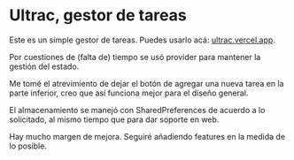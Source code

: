 # Ultrac, gestor de tareas

Este es un simple gestor de tareas. Puedes usarlo acá: [ultrac.vercel.app](https://ultrac.vercel.app/#/inicio). 

Por cuestiones de (falta de) tiempo se usó provider para mantener la gestión del estado. 

Me tomé el atrevimiento de dejar el botón de agregar una nueva tarea en la parte inferior, creo que así funciona mejor para el diseño general. 

El almacenamiento se manejó con SharedPreferences de acuerdo a lo solicitado, al mismo tiempo que para dar soporte en web.

Hay mucho margen de mejora. Seguiré añadiendo features en la medida de lo posible.


